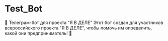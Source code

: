 # Test_Bot
🤖 Телеграм-бот для проекта "Я В ДЕЛЕ"  Этот бот создан для участников всероссийского проекта "Я В ДЕЛЕ", чтобы помочь им определить, какой они предприниматель! 🚀
